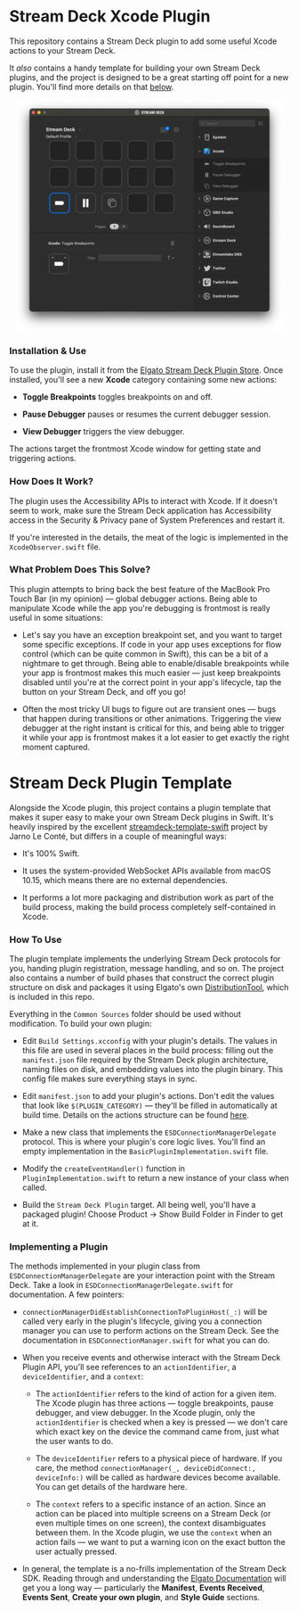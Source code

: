 #  Stream Deck Xcode Plugin

This repository contains a Stream Deck plugin to add some useful Xcode actions to your Stream Deck.

It _also_ contains a handy template for building your own Stream Deck plugins, and the project is designed to be a great starting off point for a new plugin. You'll find more details on that [below](#stream-deck-plugin-template).

<p align="center">
  <img src="https://github.com/ikenndac/xcode-streamdeck-plugin/blob/main/Documentation%20Images/Stream%20Deck%20Screenshot.png?raw=true" width="484" alt="Screenshot"/>
</p>


### Installation & Use

To use the plugin, install it from the [Elgato Stream Deck Plugin Store](https://apps.elgato.com/plugins/org.danielkennett.xcode-streamdeck-plugin). Once installed, you'll see a new **Xcode** category containing some new actions:

- **Toggle Breakpoints** toggles breakpoints on and off.

- **Pause Debugger** pauses or resumes the current debugger session.

- **View Debugger** triggers the view debugger.

The actions target the frontmost Xcode window for getting state and triggering actions.


### How Does It Work?

The plugin uses the Accessibility APIs to interact with Xcode. If it doesn't seem to work, make sure the Stream Deck application has Accessibility access in the Security & Privacy pane of System Preferences and restart it.

If you're interested in the details, the meat of the logic is implemented in the `XcodeObserver.swift` file.


### What Problem Does This Solve?

This plugin attempts to bring back the best feature of the MacBook Pro Touch Bar (in my opinion) — global debugger actions. Being able to manipulate Xcode while the app you're debugging is frontmost is really useful in some situations:

- Let's say you have an exception breakpoint set, and you want to target some specific exceptions. If code in your app uses exceptions for flow control (which can be quite common in Swift), this can be a bit of a nightmare to get through. Being able to enable/disable breakpoints while your app is frontmost makes this much easier — just keep breakpoints disabled until you're at the correct point in your app's lifecycle, tap the button on your Stream Deck, and off you go!

- Often the most tricky UI bugs to figure out are transient ones — bugs that happen during transitions or other animations. Triggering the view debugger at the right instant is critical for this, and being able to trigger it while your app is frontmost makes it a lot easier to get exactly the right moment captured.


# Stream Deck Plugin Template

Alongside the Xcode plugin, this project contains a plugin template that makes it super easy to make your own Stream Deck plugins in Swift. It's heavily inspired by the excellent [streamdeck-template-swift](https://github.com/JarnoLeConte/streamdeck-template-swift) project by Jarno Le Conté, but differs in a couple of meaningful ways:

- It's 100% Swift.

- It uses the system-provided WebSocket APIs available from macOS 10.15, which means there are no external dependencies.

- It performs a lot more packaging and distribution work as part of the build process, making the build process completely self-contained in Xcode.


### How To Use

The plugin template implements the underlying Stream Deck protocols for you, handing plugin registration, message handling, and so on. The project also contains a number of build phases that construct the correct plugin structure on disk and packages it using Elgato's own [DistributionTool](https://developer.elgato.com/documentation/stream-deck/sdk/exporting-your-plugin/), which is included in this repo.

 Everything in the `Common Sources` folder should be used without modification. To build your own plugin:

- Edit `Build Settings.xcconfig` with your plugin's details. The values in this file are used in several places in the build process: filling out the `manifest.json` file required by the Stream Deck plugin architecture, naming files on disk, and embedding values into the plugin binary. This config file makes sure everything stays in sync.

- Edit `manifest.json` to add your plugin's actions. Don't edit the values that look like `$(PLUGIN_CATEGORY)` — they'll be filled in automatically at build time. Details on the actions structure can be found [here](https://developer.elgato.com/documentation/stream-deck/sdk/manifest/).

- Make a new class that implements the `ESDConnectionManagerDelegate` protocol. This is where your plugin's core logic lives. You'll find an empty implementation in the `BasicPluginImplementation.swift` file.

- Modify the `createEventHandler()` function in `PluginImplementation.swift` to return a new instance of your class when called.

- Build the `Stream Deck Plugin` target. All being well, you'll have a packaged plugin! Choose Product → Show Build Folder in Finder to get at it.

### Implementing a Plugin

The methods implemented in your plugin class from `ESDConnectionManagerDelegate` are your interaction point with the Stream Deck. Take a look in `ESDConnectionManagerDelegate.swift` for documentation. A few pointers:

- `connectionManagerDidEstablishConnectionToPluginHost(_:)` will be called very early in the plugin's lifecycle, giving you a connection manager you can use to perform actions on the Stream Deck. See the documentation in `ESDConnectionManager.swift` for what you can do.

- When you receive events and otherwise interact with the Stream Deck Plugin API, you'll see references to an `actionIdentifier`,  a `deviceIdentifier`, and a `context`:

    - The `actionIdentifier` refers to the kind of action for a given item. The Xcode plugin has three actions — toggle breakpoints, pause debugger, and view debugger. In the Xcode plugin, only the `actionIdentifier` is checked when a key is pressed — we don't care which exact key on the device the command came from, just what the user wants to do.

    - The `deviceIdentifier` refers to a physical piece of hardware. If you care, the method `connectionManager(_, deviceDidConnect:, deviceInfo:)` will be called as hardware devices become available. You can get details of the hardware here.

    - The `context` refers to a specific instance of an action. Since an action can be placed into multiple screens on a Stream Deck (or even multiple times on one screen), the context disambiguates between them. In the Xcode plugin, we use the `context` when an action fails — we want to put a warning icon on the exact button the user actually pressed.

- In general, the template is a no-frills implementation of the Stream Deck SDK. Reading through and understanding the [Elgato Documentation](https://developer.elgato.com/documentation/stream-deck/sdk/overview/) will get you a long way — particularly the **Manifest**, **Events Received**, **Events Sent**, **Create your own plugin**, and **Style Guide** sections.

